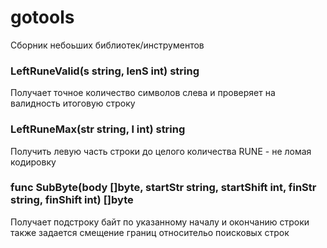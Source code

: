 # gotools

Сборник небоьших библиотек/инструментов
### LeftRuneValid(s string, lenS int) string
Получает точное количество символов слева и проверяет на валидность итоговую строку 

### LeftRuneMax(str string, l int) string
Получить левую часть строки до целого количества RUNE - не ломая кодировку


### func SubByte(body []byte, startStr string, startShift int, finStr string, finShift int) []byte
Получает подстроку байт по указанному началу и окончанию строки
также задается смещение границ относительо поисковых строк
